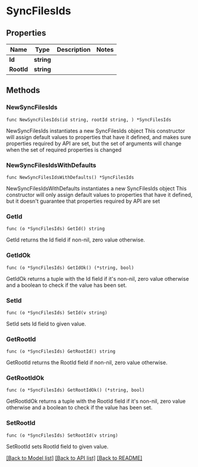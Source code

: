 # SyncFilesIds

## Properties

Name | Type | Description | Notes
------------ | ------------- | ------------- | -------------
**Id** | **string** |  | 
**RootId** | **string** |  | 

## Methods

### NewSyncFilesIds

`func NewSyncFilesIds(id string, rootId string, ) *SyncFilesIds`

NewSyncFilesIds instantiates a new SyncFilesIds object
This constructor will assign default values to properties that have it defined,
and makes sure properties required by API are set, but the set of arguments
will change when the set of required properties is changed

### NewSyncFilesIdsWithDefaults

`func NewSyncFilesIdsWithDefaults() *SyncFilesIds`

NewSyncFilesIdsWithDefaults instantiates a new SyncFilesIds object
This constructor will only assign default values to properties that have it defined,
but it doesn't guarantee that properties required by API are set

### GetId

`func (o *SyncFilesIds) GetId() string`

GetId returns the Id field if non-nil, zero value otherwise.

### GetIdOk

`func (o *SyncFilesIds) GetIdOk() (*string, bool)`

GetIdOk returns a tuple with the Id field if it's non-nil, zero value otherwise
and a boolean to check if the value has been set.

### SetId

`func (o *SyncFilesIds) SetId(v string)`

SetId sets Id field to given value.


### GetRootId

`func (o *SyncFilesIds) GetRootId() string`

GetRootId returns the RootId field if non-nil, zero value otherwise.

### GetRootIdOk

`func (o *SyncFilesIds) GetRootIdOk() (*string, bool)`

GetRootIdOk returns a tuple with the RootId field if it's non-nil, zero value otherwise
and a boolean to check if the value has been set.

### SetRootId

`func (o *SyncFilesIds) SetRootId(v string)`

SetRootId sets RootId field to given value.



[[Back to Model list]](../README.md#documentation-for-models) [[Back to API list]](../README.md#documentation-for-api-endpoints) [[Back to README]](../README.md)


